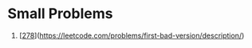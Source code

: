 # Small Problems
1. [[278](https://github.com/NguyenDaiSon/practice-rust/blob/main/small_problems/278.rs)](https://leetcode.com/problems/first-bad-version/description/)
